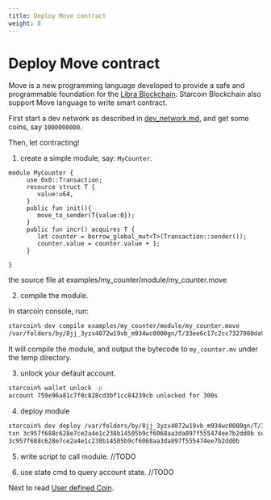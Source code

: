 ```yaml
---
title: Deploy Move contract
weight: 8
---
```


# Deploy Move contract

Move is a new programming language developed to provide a safe and programmable foundation for the [Libra Blockchain](https://github.com/libra/libra).
Starcoin Blockchain also support Move language to write smart contract.


First start a dev network as described in [dev_network.md](./dev_network.md), and get some coins, say `1000000000`.

Then, let contracting!

1. create a simple module, say: `MyCounter`.

```move
module MyCounter {
     use 0x0::Transaction;
     resource struct T {
        value:u64,
     }
     public fun init(){
        move_to_sender(T{value:0});
     }
     public fun incr() acquires T {
        let counter = borrow_global_mut<T>(Transaction::sender());
        counter.value = counter.value + 1;
     }

}
```

the source file at examples/my_counter/module/my_counter.move

2. compile the module.

In starcoin console, run:

```bash
starcoin% dev compile examples/my_counter/module/my_counter.move
/var/folders/by/8jj_3yzx4072w19vb_m934wc0000gn/T/33ee6c17c2cc7327980da96651757650/my_counter.mv
```

It will compile the module, and output the bytecode to `my_counter.mv` under the temp directory.

3. unlock your default account.

```bash
starcoin% wallet unlock -p
account 759e96a81c7f0c828cd3bf1cc84239cb unlocked for 300s
```

4. deploy module

```bash
starcoin% dev deploy /var/folders/by/8jj_3yzx4072w19vb_m934wc0000gn/T/33ee6c17c2cc7327980da96651757650/my_counter.mv
txn 3c957f688c628e7ce2a4e1c238b14505b9cf6068aa3da897f555474ee7b2dd0b submitted.
3c957f688c628e7ce2a4e1c238b14505b9cf6068aa3da897f555474ee7b2dd0b
```
5. write script to call module.
//TODO

6. use state cmd to query account state.
//TODO

Next to read [User defined Coin](./user_defined_coin.md).